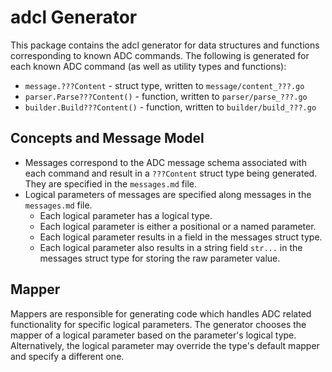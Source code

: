 # adcl Generator

This package contains the adcl generator for data structures and functions
corresponding to known ADC commands. The following is generated for each known
ADC command (as well as utility types and functions):

 * `message.???Content` - struct type, written to `message/content_???.go`
 * `parser.Parse???Content()` - function, written to `parser/parse_???.go`
 * `builder.Build???Content()` - function, written to `builder/build_???.go`

## Concepts and Message Model

 * Messages correspond to the ADC message schema associated with each command
   and result in a `???Content` struct type being generated. They are specified
   in the `messages.md` file.
 * Logical parameters of messages are specified along messages in the
   `messages.md` file.
     * Each logical parameter has a logical type.
     * Each logical parameter is either a positional or a named parameter.
     * Each logical parameter results in a field in the messages struct type.
     * Each logical parameter also results in a string field `str...` in the
       messages struct type for storing the raw parameter value.

## Mapper

Mappers are responsible for generating code which handles ADC related
functionality for specific logical parameters. The generator chooses the mapper
of a logical parameter based on the parameter's logical type. Alternatively, the
logical parameter may override the type's default mapper and specify a different
one.
